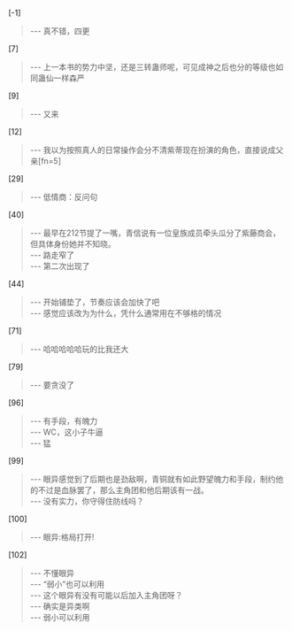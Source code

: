 
[-1] 
>--- 真不错，四更<br>

[7] 
>--- 上一本书的势力中坚，还是三转蛊师呢，可见成神之后也分的等级也如同蛊仙一样森严<br>

[9] 
>--- 又来<br>

[12] 
>--- 我以为按照真人的日常操作会分不清紫蒂现在扮演的角色，直接说成父亲[fn=5]<br>

[29] 
>--- 低情商：反问句<br>

[40] 
>--- 最早在212节提了一嘴，青信说有一位皇族成员牵头瓜分了紫藤商会，但具体身份她并不知晓。<br>
>--- 路走窄了<br>
>--- 第二次出现了<br>

[44] 
>--- 开始铺垫了，节奏应该会加快了吧<br>
>--- 感觉应该改为为什么，凭什么通常用在不够格的情况<br>

[71] 
>--- 哈哈哈哈哈玩的比我还大<br>

[79] 
>--- 要贪没了<br>

[96] 
>--- 有手段，有魄力<br>
>--- WC，这小子牛逼<br>
>--- 猛<br>

[99] 
>--- 眼异感觉到了后期也是劲敌啊，青铜就有如此野望魄力和手段，制约他的不过是血脉罢了，那么主角团和他后期该有一战。<br>
>--- 没有实力，你守得住防线吗？<br>

[100] 
>--- 眼异:格局打开!<br>

[102] 
>--- 不懂眼异<br>
>--- “弱小”也可以利用<br>
>--- 这个眼异有没有可能以后加入主角团呀？<br>
>--- 确实是异类啊<br>
>--- 弱小可以利用<br>
